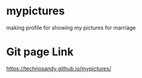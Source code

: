 # mypictures
making profile for showing my pictures for marriage
# Git page Link
https://technosandy.github.io/mypictures/
